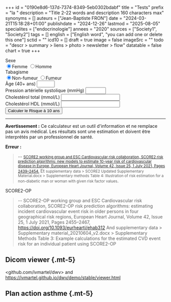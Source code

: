 +++
id = "0190e8d6-137d-7374-8349-5eb0302bdabf"
title = "Tests"
prefix = "la "
description = "Title 2-22 words and description 160 characters max"
synonyms = []
auteurs = ["Jean-Baptiste FRON"]
date = "2024-03-21T15:18:28+01:00"
publishdate = "2024-12-26"
lastmod = "2025-08-05"
specialites = ["endocrinologie"]
annees = "2020"
sources = ["Society1", "Society2"]
tags = []
english = ["English word", "you can add one or delete this one"]
sctid = ""
icd10 = []
draft = true
image = false
imageSrc = ""
todo = "descr > summary > liens > photo > newsletter > flow"
datatable = false
chart = true
+++

<!-- Formulaire de saisie -->
<form id="score-form">
  <!-- Sexe -->
  <div class="form-group">
    <label class="font-weight-bold text-secondary">Sexe</label>
    <div class="btn-group btn-group-toggle shadow-none" data-toggle="buttons">
      <label class="btn btn-outline-primary active">
        <input type="radio" name="gender" value="female" checked>Femme
      </label>
      <label class="btn btn-outline-primary">
        <input type="radio" name="gender" value="male">Homme
      </label>
    </div>
  </div>
    <!-- Fumeur -->
    <div class="form-group">
      <label class="font-weight-bold text-secondary">Tabagisme</label>
      <div class="btn-group btn-group-toggle" data-toggle="buttons">
        <label class="btn btn-outline-primary active">
          <input type="radio" name="smoker" value="0" autocomplete="off" checked>Non-fumeur
        </label>
        <label class="btn btn-outline-primary">
          <input type="radio" name="smoker" value="1" autocomplete="off">Fumeur
        </label>
        </div>
    </div>
  <!-- Âge -->
  <div class="form-group floating-label textfield-box form-ripple">
    <label for="age">Âge (40+ ans)</label>
    <input type="number" class="form-control" id="age" name="age" min="40" max="69" required oninvalid="setCustomValidity('Âge de 40 à 69 ans')" onchange="this.setCustomValidity('')">
  </div>
  <!-- Pression Artérielle Systolique -->
  <div class="form-group floating-label textfield-box form-ripple">
    <label for="sbp">Pression artérielle systolique (mmHg)</label>
    <input type="number" class="form-control" id="sbp" name="sbp" min="70" max="260" required oninvalid="setCustomValidity('PAS en mmHg')" onchange="this.setCustomValidity('')">
  </div>
  <div class="form-group floating-label textfield-box form-ripple">
    <label for="cht">Cholestérol total (mmol/L)</label>
    <input type="number" class="form-control" id="cht" name="cht" min="0" step="0.1" required oninvalid="setCustomValidity('Cholestérol total en mmol/L')" onchange="this.setCustomValidity('')">
  </div>
  <div class="form-group floating-label textfield-box form-ripple">
    <label for="hdl">Cholestérol HDL (mmol/L)</label>
    <input type="number" class="form-control" id="hdl" name="hdl" min="0" step="0.1">
  </div>
  <!-- Bouton de calcul -->
  <button type="button" id="calculate-btn" class="btn btn-primary btn-lg btn-block my-4">
    Calculer le Risque à 10 ans
  </button>
</form>
                <!-- Section des résultats -->
                <div id="result-section" class="mt-4 text-center alert border rounded-xl d-none">
                    <div id="result-display" class="alert" role="alert">
                        <p class="h1 font-weight-bold mb-1" id="risk-score"></p>
                        <p class="h5 font-weight-bold" id="risk-category"></p>
                        <hr>
                        <p class="mb-0 small" id="risk-description"></p>
                    </div>
                     <!-- Disclaimer -->
                    <p class="text-muted small mt-3">
                        <strong>Avertissement :</strong> Ce calculateur est un outil d'information et ne remplace pas un avis médical. Les résultats sont une estimation et doivent être interprétés par un professionnel de santé.
                    </p>
                </div>
                <!-- Section d'erreur -->
                <div id="error-section" class="mt-4 d-none">
                     <div class="alert alert-danger" role="alert">
                        <strong class="font-weight-bold">Erreur :</strong>
                        <span id="error-message"></span>
                    </div>
                </div>

> -- <small>[SCORE2 working group and ESC Cardiovascular risk collaboration, SCORE2 risk prediction algorithms: new models to estimate 10-year risk of cardiovascular disease in Europe, European Heart Journal, Volume 42, Issue 25, 1 July 2021, Pages 2439–2454.](https://doi.org/10.1093/eurheartj/ehab309)</small>
> Et <small>supplementary data > SCORE2 Updated Supplementary Material.docx > Supplementary methods Table 4: Illustration of risk estimation for a non-diabetic man or woman with given risk factor values</small>.

SCORE2-OP

> -- SCORE2-OP working group and ESC Cardiovascular risk collaboration, SCORE2-OP risk prediction algorithms: estimating incident cardiovascular event risk in older persons in four geographical risk regions, European Heart Journal, Volume 42, Issue 25, 1 July 2021, Pages 2455–2467, https://doi.org/10.1093/eurheartj/ehab312 
> And supplementary data > Supplementary material_20210604_v2.docx > Supplementary Methods Table 3: Example calculations for the estimated CVD event risk for an individual patient using SCORE2-OP

<script>
  // Ce script implémente le calcul du risque cardiovasculaire selon l'algorithme SCORE2
  // pour les régions à faible risque.
  // Source: SCORE2 risk prediction algorithms, ESC European Heart Journal, 2021.

document.addEventListener('DOMContentLoaded', function() {
  const calculateBtn = document.getElementById('calculate-btn');
            const form = document.getElementById('score-form');
            const resultSection = document.getElementById('result-section');
            const resultDisplay = document.getElementById('result-display');
            const riskScoreEl = document.getElementById('risk-score');
            const riskCategoryEl = document.getElementById('risk-category');
            const riskDescriptionEl = document.getElementById('risk-description');
            const errorSection = document.getElementById('error-section');
            const errorMessageEl = document.getElementById('error-message');

            // Coefficients SCORE2 pour les pays à faible risque (ex: France)
            let coeffs = {
                female: { age: 0.4648, smoker: 0.7744, sbp: 0.3131, tchol: 0.1002, hdl: -0.2606, smoker_age: -0.1088, sbp_age: -0.0277, tchol_age: -0.0226, hdl_age: 0.0613, basesurv: 0.9776, scale1: -0.7380, scale2: 0.7019 },
                male: { age: 0.3742, smoker: 0.6012, sbp: 0.2777, tchol: 0.1458, hdl: -0.2698, smoker_age: -0.0755, sbp_age: -0.0255, tchol_age: -0.0281, hdl_age: 0.0426, basesurv: 0.9605, scale1: -0.5699, scale2: 0.7476 }
            };

            calculateBtn.addEventListener('click', calculateScore);

            function calculateScore() {
                // Masquer les anciens résultats et erreurs
                resultSection.classList.add('d-none');
                errorSection.classList.add('d-none');

                // Récupérer les valeurs du formulaire
                const gender = form.elements['gender'].value;
                const age = parseFloat(form.elements['age'].value);
                const isSmoker = parseInt(form.elements['smoker'].value);
                const sbp = parseInt(form.elements['sbp'].value);
                const tchol = parseFloat(form.elements['cht'].value);
                const hdl = parseFloat(form.elements['hdl'].value);

                // SCORE2-OP
                if (age >= 70) {
                  coeffs = {
                    female: { age: 0.0789, smoker: 0.4921, sbp: 0.0102, tchol: 0.0605, hdl: -0.3040, smoker_age: -0.0255, sbp_age: -0.0004, tchol_age: -0.0009, hdl_age: 0.0154, basesurv: 0.9776, scale1: -0.7380, scale2: 0.7019 },
                    male: { age: 0.0634, smoker: 0.3524, sbp: 0.0094, tchol: 0.0850, hdl: -0.3564, smoker_age: -0.0247, sbp_age: -0.0005, tchol_age: -0.0073, hdl_age: 0.0091, basesurv: 0.9605, scale1: -0.5699, scale2: 0.7476 }
                  };
                }

                const c = coeffs[gender];

                // Calcul du prédicteur linéaire (LP)
                const cage = (age - 60) / 5;
                const csbp = (sbp - 120) / 20;
                const ctchol = (tchol - 6).toPrecision(1);
                const cthdl = ((hdl - 1.3) / 0.5).toPrecision(1);
                console.log('cage: ' + cage)
                console.log('cage calc: ' + cage * c.age)
                console.log('csbp: ' + csbp)
                console.log('csbp calc: ' + csbp * c.sbp)
                console.log('ctchol: ' + ctchol)
                console.log('ctchol calc: ' + ctchol * c.tchol)
                console.log('cthdl: ' + cthdl)
                console.log('cthdl calc: ' + cthdl * c.hdl)
                console.log('smoker_age calc: ' + (-2 * c.smoker_age))
                console.log('sbp_age calc: ' + (-2 * c.sbp_age))
                console.log('tchol_age calc: ' + (-2 * 0.3 * c.tchol_age))
                console.log('hdl_age calc: ' + (-2 * 0.2 * c.hdl_age))
                const linearPredictor = 
                (cage * c.age) 
                + (isSmoker * c.smoker)
                + (csbp * c.sbp) 
                + (ctchol * c.tchol) 
                + (cthdl * c.hdl) 
                + (-2 * c.smoker_age) 
                + (-2 * c.sbp_age) 
                + (-2 * 0.3 * c.tchol_age) 
                + (-2 * 0.2 * c.hdl_age);
                console.log('linearPredictor: ' + linearPredictor);
                // Calcul du risque à 10 ans non calibré
                const uncalibrated_risk = 1 - c.basesurv ** Math.exp(linearPredictor);
                console.log('uncalibrated: ' + uncalibrated_risk);

                // Calibration pays à bas risque
                const calibrated_10y_risk = 1 - Math.exp(
                  -Math.exp(
                    c.scale1 + c.scale2 * Math.log(
                      -Math.log(1 - uncalibrated_risk)
                    )
                  )
                );
                console.log('calibrated: ' + calibrated_10y_risk);

                // Conversion en pourcentage
                const riskPercent = ( calibrated_10y_risk * 100).toFixed(1);

                displayResult(riskPercent, age);
            }

            function displayResult(risk, age) {
                let category = '';
                let alertClass = '';

                // Les seuils de risque varient avec l'âge selon les recommandations de l'ESC
                let thresholds;
                if (age < 50) {
                    thresholds = { low: 2.5, moderate: 7.5 };
                } else if (age >= 50 && age <= 69) {
                    thresholds = { low: 5, moderate: 10 };
                } else {
                    thresholds = { low: 7.5, moderate: 15 };
                }

                if (risk < thresholds.low) {
                    category = 'Risque faible à modéré <br> LDL cible &lt; 1 g/L';
                    alertClass = 'alert-success';
                } else if (risk < thresholds.moderate) {
                    category = 'Risque élevé <p> Obtenir une réduction du LDL ≥ 50% et une cible &lt; 0,7 g/L </p>';
                    alertClass = 'alert-warning';
                } else {
                    category = 'Risque très élevé <br> Obtenir une réduction du LDL ≥ 50% et une cible &lt; 0,55 g/L quel que soit l’âge';
                    alertClass = 'alert-danger';
                }

                riskScoreEl.textContent = `${Intl.NumberFormat("fr-FR").format(risk)} %`;
                riskCategoryEl.innerHTML = category;
                riskDescriptionEl.textContent = `Risque de développer une maladie cardiovasculaire fatale ou non fatale dans les 10 prochaines années.`;
                // Mise à jour des classes de l'alerte
                resultDisplay.className = 'alert'; // Réinitialiser les classes
                resultDisplay.classList.add(alertClass);

                resultSection.classList.remove('d-none');
            }

            function showError(message) {
                errorMessageEl.textContent = message;
                errorSection.classList.remove('d-none');
            }
        });
    </script>

## Dicom viewer {.mt-5}

<github.com/ivmartel/dwv> and <https://ivmartel.github.io/dwv/demo/stable/viewer.html>

<script type="importmap">
  {
    "imports": {
      "dwv": "https://cdn.jsdelivr.net/npm/dwv@0.35.1/dist/dwv.min.js",
      "konva": "https://cdn.jsdelivr.net/npm/konva@9.3/konva.min.js",
      "jszip": "https://cdn.jsdelivr.net/npm/jszip@3.10/dist/jszip.min.js",
      "magic-wand-tool": "https://cdn.jsdelivr.net/npm/magic-wand-tool@1.1.7/dist/magic-wand.min.js"
    }
  }
</script>
<script type="module" src="https://cdn.jsdelivr.net/npm/dwv-simplistic@0.10.0/dist/dwvsimplistic.min.js"></script>

<dwv-simple showlegend loadfromwindowlocation></dwv-simple>

## Plan action asthme {.mt-5}

<!--<div class="card card-body bg-primary-light shadow-none my-2 flex-row justify-content-between">
  <div>
    <p class="typography-overline">Âge</p>
    <input type="radio" name="asthme-age" id="enfant" class="d-input-none" required>
    <label for="enfant" class="chip chip-action chip-choice chip-sm">6-11</label>
    <input type="radio" name="asthme-age" id="ado" class="d-input-none">
    <label for="ado" class="chip chip-action chip-choice chip-sm">Adolescent</label>
    <input type="radio" name="asthme-age" id="adulte" class="d-input-none" checked>
    <label for="adulte" class="chip chip-action chip-choice chip-sm">Adulte</label>
  </div>
  <div>
    <p class="typography-overline">Stade GINA</p>
    <input type="radio" name="asthme-stade" id="niveau1" class="d-input-none" checked required>
    <label for="niveau1" class="chip chip-action chip-choice chip-sm" data-toggle="tooltip" title="Symptômes &lt; 2/mois">1</label>
    <input type="radio" name="asthme-stade" id="niveau2" class="d-input-none">
    <label for="niveau2" class="chip chip-action chip-choice chip-sm" data-toggle="tooltip" title="Contrôlé par CSI faible dose">2</label>
    <input type="radio" name="asthme-stade" id="niveau3" class="d-input-none">
    <label for="niveau3" class="chip chip-action chip-choice chip-sm" data-toggle="tooltip" title="Contrôlé par CSI+LABA faible ou CSI moyen">3</label>
    <input type="radio" name="asthme-stade" id="niveau4" class="d-input-none">
    <label for="niveau4" class="chip chip-action chip-choice chip-sm">4</label>
    <input type="radio" name="asthme-stade" id="niveau5" class="d-input-none">
    <label for="niveau5" class="chip chip-action chip-choice chip-sm">5</label>
  </div>
</div>
<div class="card card-body my-2">
  <h4 class="card-title">Traitement de fond</h4>
  <p>CSI/formotérol 200/6 à la demande</p>
</div>
<div class="card card-body my-2">
  <h4 class="card-title">Exacerbation d'asthme</h4>
  <p class="card-subtitle">Utilisation fréquente du traitement de secours, réveil avec asthme, activités habituelles impossibles. Augmentation pendant 1-2 semaines.</p>
  <p>CSI/formotérol à la demande</p>
</div>
<div class="card card-body my-2">
  <h4 class="card-title">Exacerbation sévère</h4>
  <p class="card-subtitle">DEP &lt; 60% ou <strong>absence de réponse à 48 heures</strong></p>
  <p>Prednisolone <span id="asthme-cso">40-50 mg/j pendant 5-7 jours</span></p>
  <p>Consultation médicale urgente</p>
</div>
<script>
  document.addEventListener( 'DOMContentLoaded', event => {
    const age = document.getElementByTagName('asthme-age')
    const gina = document.getElementByTagName('asthme-stade');
    [...document.querySelectorAll('#score-act input[type=\"radio\"]')].forEach((elem) => { elem.addEventListener('click', () => calcAct() ) })
    const calcAct = () => {
      let score = 0
      const elemsChecked = document.querySelectorAll('#score-act input[type=\"radio\"]:checked')
        elemsChecked.forEach(elemChecked => {
        score += parseInt(elemChecked.value, 10)
        if (elemsChecked.length === 5) {
          scoreAct.innerHTML = score
          if (score >= 20) {
            textAct.innerHTML = "Asthme contrôlé"
          }
          else if (score < 20) {
            textAct.innerHTML = "Asthme non contrôlé<br><span class=\"text-muted\">Intensifier le traitement (augmenter le CSI ± LABA)</span>"
          }
        } else {
          textAct.innerHTML = "Veuillez répondre à toutes les questions"
        }
      })
    }
</>-->
